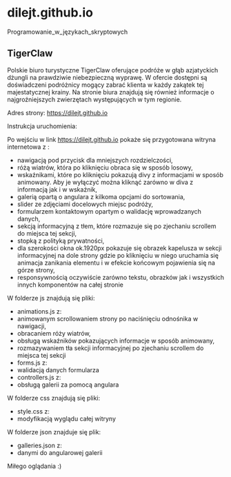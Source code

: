 # dilejt.github.io
Programowanie_w_językach_skryptowych

## TigerClaw

Polskie biuro turystyczne TigerClaw oferujące podróże w głąb azjatyckich dżungli na prawdziwie niebezpieczną wyprawę. W ofercie dostępni są doświadczeni podróżnicy mogący zabrać klienta w każdy zakątek tej majestatycznej krainy. Na stronie biura znajdują się również informacje o najgroźniejszych zwierzętach występujących w tym regionie.

Adres strony: https://dilejt.github.io

Instrukcja uruchomienia:

Po wejściu w link https://dilejt.github.io pokaże się przygotowana witryna internetowa z :
- nawigacją pod przycisk dla mniejszych rozdzielczości, 
- różą wiatrów, która po kliknięciu obraca się w sposób losowy, 
- wskaźnikami, które po kliknięciu pokazują divy z informacjami w sposób animowany. Aby je wyłączyć można kliknąć zarówno w diva z informacją jak i w wskaźnik,
- galerią opartą o angulara z kilkoma opcjami do sortowania,
- slider ze zdjęciami docelowych miejsc podróży,
- formularzem kontaktowym opartym o walidację wprowadzanych danych,
- sekcją informacyjną z tłem, które rozmazuje się po zjechaniu scrollem do miejsca tej sekcji,
- stopką z polityką prywatności,
- dla szerokości okna ok.1920px pokazuje się obrazek kapelusza w sekcji informacyjnej na dole strony gdzie po kliknięciu w niego uruchamia się animacja zanikania elementu i w efekcie końcowym pojawienia się na górze strony,
- responsywnością oczywiście zarówno tekstu, obrazków jak i wszystkich innych komponentów na całej stronie

W folderze js znajdują się pliki:
- animations.js z:
 - animowanym scrollowaniem strony po naciśnięciu odnośnika w nawigacji,
 - obracaniem róży wiatrów,
 - obsługą wskaźników pokazujących informacje w sposób animowany,
 - rozmazywaniem tła sekcji informacyjnej po zjechaniu scrollem do miejsca tej sekcji
- forms.js z:
 - walidacją danych formularza
- controllers.js z:
 - obsługą galerii za pomocą angulara
 
W folderze css znajdują się pliki:
- style.css z:
 - modyfikacją wyglądu całej witryny

W folderze json znajduje się plik:
- galleries.json z:
 - danymi do angularowej galerii

Miłego oglądania :)
